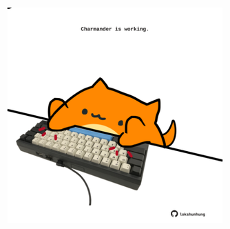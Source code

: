 <!-- built at 08/09/2023, 24:01:18 UTC -->
<p align="center">
  <img width="500" height="500" src="./ReadmeImage.svg">
</p>
